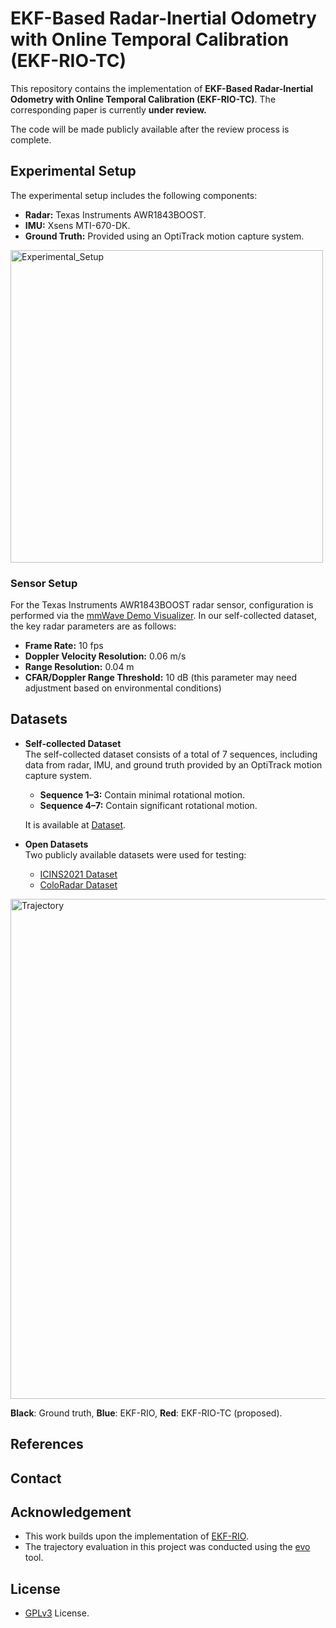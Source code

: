 # EKF-Based Radar-Inertial Odometry with Online Temporal Calibration (EKF-RIO-TC)

This repository contains the implementation of **EKF-Based Radar-Inertial Odometry with Online Temporal Calibration (EKF-RIO-TC)**. The corresponding paper is currently **under review.** 

The code will be made publicly available after the review process is complete.

## Experimental Setup
The experimental setup includes the following components:
- **Radar:** Texas Instruments AWR1843BOOST.
- **IMU:** Xsens MTI-670-DK.
- **Ground Truth:** Provided using an OptiTrack motion capture system.
<img src="https://github.com/user-attachments/assets/ec7b5533-3f71-49e1-9a4c-3ba9ed422c2b" alt="Experimental_Setup" width="500">

### Sensor Setup
For the Texas Instruments AWR1843BOOST radar sensor, configuration is performed via the [mmWave Demo Visualizer](https://dev.ti.com/gallery/view/mmwave/mmWave_Demo_Visualizer/ver/3.6.0/). In our self-collected dataset, the key radar parameters are as follows:
- **Frame Rate:** 10 fps
- **Doppler Velocity Resolution:** 0.06 m/s
- **Range Resolution:** 0.04 m
- **CFAR/Doppler Range Threshold:** 10 dB (this parameter may need adjustment based on environmental conditions)

## Datasets
- **Self-collected Dataset**  
  The self-collected dataset consists of a total of 7 sequences, including data from radar, IMU, and ground truth provided by an OptiTrack motion capture system.  
  - **Sequence 1–3:** Contain minimal rotational motion.  
  - **Sequence 4–7:** Contain significant rotational motion.  

  It is available at [Dataset]().

- **Open Datasets**  
  Two publicly available datasets were used for testing:
  - [ICINS2021 Dataset](https://christopherdoer.github.io/datasets/icins_2021_radar_inertial_odometry)  
  - [ColoRadar Dataset](https://arpg.github.io/coloradar/)
<img src="https://github.com/user-attachments/assets/c05b33c9-a520-40b0-a2bc-56669b038ad3" alt="Trajectory" width="800">

**Black**: Ground truth, **Blue**: EKF-RIO, **Red**: EKF-RIO-TC (proposed).

## References

## Contact
 

## Acknowledgement
- This work builds upon the implementation of [EKF-RIO](https://github.com/christopherdoer/rio).
- The trajectory evaluation in this project was conducted using the [evo](https://github.com/MichaelGrupp/evo) tool.

## License
- [GPLv3](https://www.gnu.org/licenses/) License.
